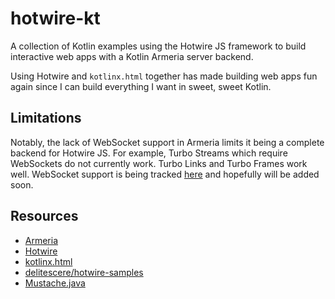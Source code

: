 # hotwire-kt 

A collection of Kotlin examples using the Hotwire JS framework to build interactive web apps with a Kotlin Armeria server backend.

Using Hotwire and `kotlinx.html` together has made building web apps fun again since I can build everything I want in sweet, sweet Kotlin. 

## Limitations

Notably, the lack of WebSocket support in Armeria limits it being a complete backend for Hotwire JS. For example, Turbo Streams which require WebSockets do not currently work. Turbo Links and Turbo Frames work well. WebSocket support is being tracked [here](https://github.com/line/armeria/issues/1076) and hopefully will be added soon.   

## Resources

* [Armeria](https://armeria.dev)
* [Hotwire](https://hotwired.dev)
* [kotlinx.html](https://kotlinlang.org/docs/typesafe-html-dsl.html)
* [delitescere/hotwire-samples](https://github.com/delitescere/hotwire-samples)
* [Mustache.java](https://github.com/spullara/mustache.java)
